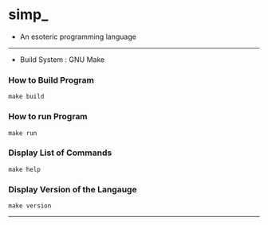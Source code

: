 # simp_ 
- An esoteric programming language

---
- Build System : GNU Make
  
### How to Build Program
```
make build
```

### How to run Program
```
make run
```

### Display List of Commands
```
make help
```

### Display Version of the Langauge
```
make version
```
---
